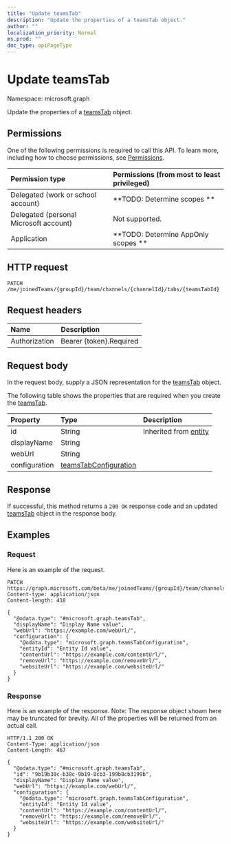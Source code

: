```yaml
---
title: "Update teamsTab"
description: "Update the properties of a teamsTab object."
author: ""
localization_priority: Normal
ms.prod: ""
doc_type: apiPageType
---
```


# Update teamsTab

Namespace: microsoft.graph

Update the properties of a [teamsTab](../resources/teamstab.md) object.

## Permissions
One of the following permissions is required to call this API. To learn more, including how to choose permissions, see [Permissions](/concepts/permissions-reference.md).

|Permission type|Permissions (from most to least privileged)|
|:---|:---|
|Delegated (work or school account)|**TODO: Determine scopes **|
|Delegated (personal Microsoft account)|Not supported.|
|Application|**TODO: Determine AppOnly scopes **|

## HTTP request
<!-- {
  "blockType": "ignored"
}
-->
``` http
PATCH /me/joinedTeams/{groupId}/team/channels/{channelId}/tabs/{teamsTabId}
```

## Request headers
|Name|Description|
|:---|:---|
|Authorization|Bearer {token}.Required|

## Request body
In the request body, supply a JSON representation for the [teamsTab](../resources/teamstab.md) object.

The following table shows the properties that are required when you create the [teamsTab](../resources/teamstab.md).

|Property|Type|Description|
|:---|:---|:---|
|id|String| Inherited from [entity](../resources/entity.md)|
|displayName|String||
|webUrl|String||
|configuration|[teamsTabConfiguration](../resources/teamstabconfiguration.md)||



## Response
If successful, this method returns a `200 OK` response code and an updated [teamsTab](../resources/teamstab.md) object in the response body.

## Examples

### Request
Here is an example of the request.
<!-- {
  "blockType": "request",
  "name": "update_teamstab"
}
-->
``` http
PATCH https://graph.microsoft.com/beta/me/joinedTeams/{groupId}/team/channels/{channelId}/tabs/{teamsTabId}
Content-type: application/json
Content-length: 418

{
  "@odata.type": "#microsoft.graph.teamsTab",
  "displayName": "Display Name value",
  "webUrl": "https://example.com/webUrl/",
  "configuration": {
    "@odata.type": "microsoft.graph.teamsTabConfiguration",
    "entityId": "Entity Id value",
    "contentUrl": "https://example.com/contentUrl/",
    "removeUrl": "https://example.com/removeUrl/",
    "websiteUrl": "https://example.com/websiteUrl/"
  }
}
```

### Response
Here is an example of the response. Note: The response object shown here may be truncated for brevity. All of the properties will be returned from an actual call.
<!-- {
  "blockType": "response",
  "truncated": true
}
-->
``` http
HTTP/1.1 200 OK
Content-Type: application/json
Content-Length: 467

{
  "@odata.type": "#microsoft.graph.teamsTab",
  "id": "9b19b38c-b38c-9b19-8cb3-199b8cb3199b",
  "displayName": "Display Name value",
  "webUrl": "https://example.com/webUrl/",
  "configuration": {
    "@odata.type": "microsoft.graph.teamsTabConfiguration",
    "entityId": "Entity Id value",
    "contentUrl": "https://example.com/contentUrl/",
    "removeUrl": "https://example.com/removeUrl/",
    "websiteUrl": "https://example.com/websiteUrl/"
  }
}
```

